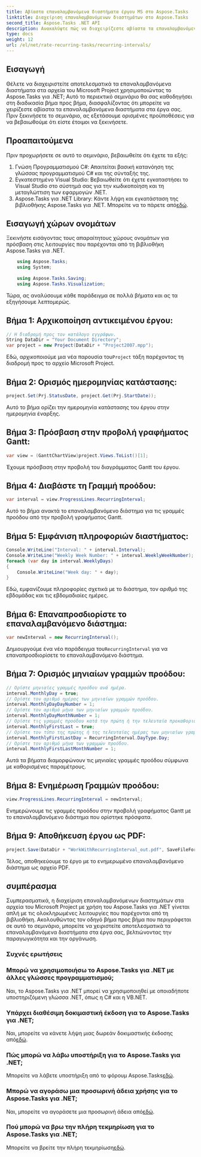 ```yaml
---
title: Αβίαστα επαναλαμβανόμενα διαστήματα έργου MS στο Aspose.Tasks
linktitle: Διαχείριση επαναλαμβανόμενων διαστημάτων στο Aspose.Tasks
second_title: Aspose.Tasks .NET API
description: Ανακαλύψτε πώς να διαχειρίζεστε αβίαστα τα επαναλαμβανόμενα διαστήματα στο MS Project χρησιμοποιώντας το Aspose.Tasks για .NET.
type: docs
weight: 12
url: /el/net/rate-recurring-tasks/recurring-intervals/
---
```

## Εισαγωγή
Θέλετε να διαχειριστείτε αποτελεσματικά τα επαναλαμβανόμενα διαστήματα στα αρχεία του Microsoft Project χρησιμοποιώντας το Aspose.Tasks για .NET; Αυτό το περιεκτικό σεμινάριο θα σας καθοδηγήσει στη διαδικασία βήμα προς βήμα, διασφαλίζοντας ότι μπορείτε να χειρίζεστε αβίαστα τα επαναλαμβανόμενα διαστήματα στα έργα σας. Πριν ξεκινήσετε το σεμινάριο, ας εξετάσουμε ορισμένες προϋποθέσεις για να βεβαιωθούμε ότι είστε έτοιμοι να ξεκινήσετε.
## Προαπαιτούμενα
Πριν προχωρήσετε σε αυτό το σεμινάριο, βεβαιωθείτε ότι έχετε τα εξής:
1. Γνώση Προγραμματισμού C#: Απαιτείται βασική κατανόηση της γλώσσας προγραμματισμού C# και της σύνταξής της.
2. Εγκατεστημένο Visual Studio: Βεβαιωθείτε ότι έχετε εγκαταστήσει το Visual Studio στο σύστημά σας για την κωδικοποίηση και τη μεταγλώττιση των εφαρμογών .NET.
3. Aspose.Tasks για .NET Library: Κάντε λήψη και εγκατάσταση της βιβλιοθήκης Aspose.Tasks για .NET. Μπορείτε να το πάρετε από[εδώ](https://releases.aspose.com/tasks/net/).

## Εισαγωγή χώρων ονομάτων
Ξεκινήστε εισάγοντας τους απαραίτητους χώρους ονομάτων για πρόσβαση στις λειτουργίες που παρέχονται από τη βιβλιοθήκη Aspose.Tasks για .NET.
   
```csharp
    using Aspose.Tasks;
    using System;
    
    using Aspose.Tasks.Saving;
    using Aspose.Tasks.Visualization;
```
Τώρα, ας αναλύσουμε κάθε παράδειγμα σε πολλά βήματα και ας τα εξηγήσουμε λεπτομερώς.
## Βήμα 1: Αρχικοποίηση αντικειμένου έργου:
```csharp
// Η διαδρομή προς τον κατάλογο εγγράφων.
String DataDir = "Your Document Directory";
var project = new Project(DataDir + "Project2007.mpp");
```
 Εδώ, αρχικοποιούμε μια νέα παρουσία του`Project` τάξη παρέχοντας τη διαδρομή προς το αρχείο Microsoft Project.
## Βήμα 2: Ορισμός ημερομηνίας κατάστασης:
```csharp
project.Set(Prj.StatusDate, project.Get(Prj.StartDate));
```
Αυτό το βήμα ορίζει την ημερομηνία κατάστασης του έργου στην ημερομηνία έναρξης.
## Βήμα 3: Πρόσβαση στην προβολή γραφήματος Gantt:
```csharp
var view = (GanttChartView)project.Views.ToList()[1];
```
Έχουμε πρόσβαση στην προβολή του διαγράμματος Gantt του έργου.
## Βήμα 4: Διαβάστε τη Γραμμή προόδου:
```csharp
var interval = view.ProgressLines.RecurringInterval;
```
Αυτό το βήμα ανακτά το επαναλαμβανόμενο διάστημα για τις γραμμές προόδου από την προβολή γραφήματος Gantt.
## Βήμα 5: Εμφάνιση πληροφοριών διαστήματος:
```csharp
Console.WriteLine("Interval: " + interval.Interval);
Console.WriteLine("Weekly Week Number: " + interval.WeeklyWeekNumber);
foreach (var day in interval.WeeklyDays)
{
    Console.WriteLine("Week day: " + day);
}
```
Εδώ, εμφανίζουμε πληροφορίες σχετικά με το διάστημα, τον αριθμό της εβδομάδας και τις εβδομαδιαίες ημέρες.
## Βήμα 6: Επαναπροσδιορίστε το επαναλαμβανόμενο διάστημα:
```csharp
var newInterval = new RecurringInterval();
```
 Δημιουργούμε ένα νέο παράδειγμα του`RecurringInterval` για να επαναπροσδιορίσετε το επαναλαμβανόμενο διάστημα.
## Βήμα 7: Ορισμός μηνιαίων γραμμών προόδου:
```csharp
// Ορίστε μηνιαίες γραμμές προόδου ανά ημέρα.
interval.MonthlyDay = true;
// Ορίστε τον αριθμό ημέρας των μηνιαίων γραμμών προόδου.
interval.MonthlyDayDayNumber = 1;
// Ορίστε τον αριθμό μήνα των μηνιαίων γραμμών προόδου.
interval.MonthlyDayMonthNumber = 1;
// Ορίστε τις γραμμές προόδου κατά την πρώτη ή την τελευταία προκαθορισμένη ημέρα.
interval.MonthlyFirstLast = true;
// Ορίστε τον τύπο της πρώτης ή της τελευταίας ημέρας των μηνιαίων γραμμών προόδου.
interval.MonthlyFirstLastDay = RecurringInterval.DayType.Day;
// Ορίστε τον αριθμό μήνα των γραμμών προόδου.
interval.MonthlyFirstLastMonthNumber = 1;
```
Αυτά τα βήματα διαμορφώνουν τις μηνιαίες γραμμές προόδου σύμφωνα με καθορισμένες παραμέτρους.
## Βήμα 8: Ενημέρωση Γραμμών προόδου:
```csharp
view.ProgressLines.RecurringInterval = newInterval;
```
Ενημερώνουμε τις γραμμές προόδου στην προβολή γραφήματος Gantt με το επαναλαμβανόμενο διάστημα που ορίστηκε πρόσφατα.
## Βήμα 9: Αποθήκευση έργου ως PDF:
```csharp
project.Save(DataDir + "WorkWithRecurringInterval_out.pdf", SaveFileFormat.Pdf);
```
Τέλος, αποθηκεύουμε το έργο με το ενημερωμένο επαναλαμβανόμενο διάστημα ως αρχείο PDF.

## συμπέρασμα
Συμπερασματικά, η διαχείριση επαναλαμβανόμενων διαστημάτων στα αρχεία του Microsoft Project με χρήση του Aspose.Tasks για .NET γίνεται απλή με τις ολοκληρωμένες λειτουργίες που παρέχονται από τη βιβλιοθήκη. Ακολουθώντας τον οδηγό βήμα προς βήμα που περιγράφεται σε αυτό το σεμινάριο, μπορείτε να χειριστείτε αποτελεσματικά τα επαναλαμβανόμενα διαστήματα στα έργα σας, βελτιώνοντας την παραγωγικότητα και την οργάνωση.
### Συχνές ερωτήσεις
### Μπορώ να χρησιμοποιήσω το Aspose.Tasks για .NET με άλλες γλώσσες προγραμματισμού;
Ναι, το Aspose.Tasks για .NET μπορεί να χρησιμοποιηθεί με οποιαδήποτε υποστηριζόμενη γλώσσα .NET, όπως η C# και η VB.NET.
### Υπάρχει διαθέσιμη δοκιμαστική έκδοση για το Aspose.Tasks για .NET;
 Ναι, μπορείτε να κάνετε λήψη μιας δωρεάν δοκιμαστικής έκδοσης από[εδώ](https://releases.aspose.com/).
### Πώς μπορώ να λάβω υποστήριξη για το Aspose.Tasks για .NET;
 Μπορείτε να λάβετε υποστήριξη από το φόρουμ Aspose.Tasks[εδώ](https://forum.aspose.com/c/tasks/15).
### Μπορώ να αγοράσω μια προσωρινή άδεια χρήσης για το Aspose.Tasks για .NET;
 Ναι, μπορείτε να αγοράσετε μια προσωρινή άδεια από[εδώ](https://purchase.aspose.com/temporary-license/).
### Πού μπορώ να βρω την πλήρη τεκμηρίωση για το Aspose.Tasks για .NET;
 Μπορείτε να βρείτε την πλήρη τεκμηρίωση[εδώ](https://reference.aspose.com/tasks/net/).